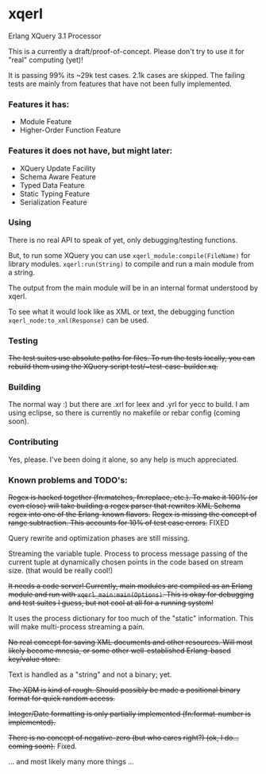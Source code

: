 # xqerl
Erlang XQuery 3.1 Processor

This is a currently a draft/proof-of-concept. Please don't try to use it for "real" computing (yet)!

It is passing 99% its ~29k test cases. 2.1k cases are skipped. The failing tests are mainly from features that have not been fully implemented.


### Features it has:
* Module Feature
* Higher-Order Function Feature

### Features it does not have, but might later:

* XQuery Update Facility
* Schema Aware Feature
* Typed Data Feature
* Static Typing Feature
* Serialization Feature

### Using

There is no real API to speak of yet, only debugging/testing functions. 

But, to run some XQuery you can use `xqerl_module:compile(FileName)` for library modules. 
`xqerl:run(String)` to compile and run a main module from a string.

The output from the main module will be in an internal format understood by xqerl. 

To see what it would look like as XML or text, the debugging function `xqerl_node:to_xml(Response)` can be used.

### Testing
<s>The test suites use absolute paths for files. To run the tests locally, you can rebuild them using the XQuery script test/~test-case-builder.xq.</s> 

### Building
The normal way :) but there are .xrl for leex and .yrl for yecc to build.
I am using eclipse, so there is currently no makefile or rebar config (coming soon).

### Contributing
Yes, please. I've been doing it alone, so any help is much appreciated.


### Known problems and TODO's:

<s>Regex is hacked together (fn:matches, fn:replace, etc.). 
To make it 100% (or even close) will take building a regex parser that rewrites XML Schema regex into one of the Erlang-known flavors.</s>
<s>Regex is missing the concept of range subtraction. This accounts for 10% of test case errors.</s> FIXED

Query rewrite and optimization phases are still missing.

Streaming the variable tuple. Process to process message passing of the current tuple at dynamically chosen points in the code based on stream size. (that would be really cool!)

<s>It needs a code server! Currently, main modules are compiled as an Erlang module and run with `xqerl_main:main(Options)`.
This is okay for debugging and test suites I guess, but not cool at all for a running system!</s>

It uses the process dictionary for too much of the "static" information. This will make multi-process streaming a pain.

<s>No real concept for saving XML documents and other resources. Will most likely become mnesia, or some other well-established Erlang-based key/value store.</s>

Text is handled as a "string" and not a binary; yet.

<s>The XDM is kind of rough. Should possibly be made a positional binary format for quick random access.</s> 

<s>Integer/Date formatting is only partially implemented (fn:format-number is implemented).</s>

<s>There is no concept of negative-zero (but who cares right?) (ok, I do... coming soon).</s> Fixed.

... and most likely many more things ...

